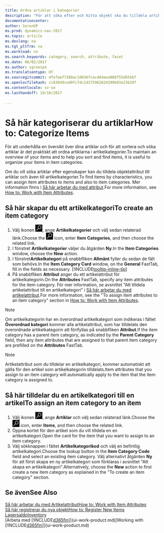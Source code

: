 ```yaml
---
title: Ordna artiklar i kategorier
description: "För att söka efter och hitta objekt ska du tilldela artikelattribut och ordna objekt i kategorier."
documentationcenter: 
author: SorenGP
ms.prod: dynamics-nav-2017
ms.topic: article
ms.devlang: na
ms.tgt_pltfrm: na
ms.workload: na
ms.search.keywords: category, search, attribute, facet
ms.date: 06/02/2017
ms.author: sgroespe
ms.translationtype: HT
ms.sourcegitcommit: 4fefaef7380ac10836fcac404eea006f55d8556f
ms.openlocfilehash: cc83849ced0fc7dc14375962824290b93e23b197
ms.contentlocale: sv-se
ms.lasthandoff: 10/16/2017

---
```

# <a name="how-to-categorize-items"></a><span data-ttu-id="f8752-103">Så här kategoriserar du artiklar</span><span class="sxs-lookup"><span data-stu-id="f8752-103">How to: Categorize Items</span></span>
<span data-ttu-id="f8752-104">För att underhålla en översikt över dina artiklar och för att sortera och söka artiklar är det praktiskt att ordna artiklarna i artikelkategorier.</span><span class="sxs-lookup"><span data-stu-id="f8752-104">To maintain an overview of your items and to help you sort and find items, it is useful to organize your items in item categories.</span></span>

<span data-ttu-id="f8752-105">Om du vill söka artiklar efter egenskaper kan du tilldela objektattribut till artiklar och även till artikelkategorier.</span><span class="sxs-lookup"><span data-stu-id="f8752-105">To find items by characteristics, you can assign item attributes to items and also to item categories.</span></span> <span data-ttu-id="f8752-106">Mer information finns i [Så här arbetar du med attribut](inventory-how-work-item-attributes.md).</span><span class="sxs-lookup"><span data-stu-id="f8752-106">For more information, see [How to: Work with Item Attributes](inventory-how-work-item-attributes.md).</span></span>

## <a name="to-create-an-item-category"></a><span data-ttu-id="f8752-107">Så här skapar du ett artikelkategori</span><span class="sxs-lookup"><span data-stu-id="f8752-107">To create an item category</span></span>
1. <span data-ttu-id="f8752-108">Välj ikonen ![Söka efter sida eller rapport](media/ui-search/search_small.png "ikonen Söka efter sida eller rapport"), ange **Artikelkategorier** och välj sedan relaterad länk.</span><span class="sxs-lookup"><span data-stu-id="f8752-108">Choose the ![Search for Page or Report](media/ui-search/search_small.png "Search for Page or Report icon") icon, enter **Item Categories**, and then choose the related link.</span></span>
2. <span data-ttu-id="f8752-109">I fönstret **Artikelkategorier** väljer du åtgärden **Ny**.</span><span class="sxs-lookup"><span data-stu-id="f8752-109">In the **Item Categories** window, choose the **New** action.</span></span>
3. <span data-ttu-id="f8752-110">I fönstret**Artikelkategori** på snabbfliken **Allmänt** fyller du sedan de fält som behövs.</span><span class="sxs-lookup"><span data-stu-id="f8752-110">In the **Item Category Card** window, on the **General** FastTab, fill in the fields as necessary.</span></span> [!INCLUDE[tooltip-inline-tip](includes/tooltip-inline-tip_md.md)]
4. <span data-ttu-id="f8752-111">På snabbfliken **Attribut** anger du ett artikelattribut för artikelkategorin.</span><span class="sxs-lookup"><span data-stu-id="f8752-111">On the **Attributes** FastTab, specify any item attributes for the item category.</span></span> <span data-ttu-id="f8752-112">För mer information, se avsnittet "Att tilldela artikelattribut till en artikelkategori" i [Så här arbetar du med artikelattribut](inventory-how-work-item-attributes.md).</span><span class="sxs-lookup"><span data-stu-id="f8752-112">For more information, see the "To assign item attributes to an item category" section in [How to: Work with Item Attributes](inventory-how-work-item-attributes.md).</span></span>

> [!NOTE]  
>   <span data-ttu-id="f8752-113">Om artikelkategorin har en överordnad artikelkategori som indikeras i fältet **Överordnad kategori** kommer alla artikelattribut, som har tilldelats den överordnade artikelkategorin att förifyllas på snabbfliken **Attribut**.</span><span class="sxs-lookup"><span data-stu-id="f8752-113">If the item category has a parent item category, as indicated by the **Parent Category** field, then any item attributes that are assigned to that parent item category are prefilled on the **Attributes** FastTab.</span></span>

> [!NOTE]  
>   <span data-ttu-id="f8752-114">Artikelattribut som du tilldelar en artikelkategori, kommer automatiskt att gälla för den artikel som artikelkategorin tilldelats.</span><span class="sxs-lookup"><span data-stu-id="f8752-114">Item attributes that you assign to an item category will automatically apply to the item that the item category is assigned to.</span></span>

## <a name="to-assign-an-item-category-to-an-item"></a><span data-ttu-id="f8752-115">Så här tilldelar du en artikelkategori till en artikel</span><span class="sxs-lookup"><span data-stu-id="f8752-115">To assign an item category to an item</span></span>
1. <span data-ttu-id="f8752-116">Välj ikonen ![Söka efter sida eller rapport](media/ui-search/search_small.png "ikonen Söka efter sida eller rapport"), ange **Artiklar** och välj sedan relaterad länk.</span><span class="sxs-lookup"><span data-stu-id="f8752-116">Choose the ![Search for Page or Report](media/ui-search/search_small.png "Search for Page or Report icon") icon, enter **Items**, and then choose the related link.</span></span>
2. <span data-ttu-id="f8752-117">Öppna kortet för den artikel som du vill tilldela en en artikelkategori.</span><span class="sxs-lookup"><span data-stu-id="f8752-117">Open the card for the item that you want to assign to an item category.</span></span>
3. <span data-ttu-id="f8752-118">Välj sökknappen i fältet **Artikelkategorikod** och välj en befintlig artikelkategori.</span><span class="sxs-lookup"><span data-stu-id="f8752-118">Choose the lookup button in the **Item Category Code** field and select an existing item category.</span></span> <span data-ttu-id="f8752-119">Välj alternativt åtgärden **Ny** för att först skapa en ny artikelkategori som förklaras i avsnittet "Att skapa en artikelkategori".</span><span class="sxs-lookup"><span data-stu-id="f8752-119">Alternatively, choose the **New** action to first create a new item category as explained in the "To create an item category" section.</span></span>

## <a name="see-also"></a><span data-ttu-id="f8752-120">Se även</span><span class="sxs-lookup"><span data-stu-id="f8752-120">See Also</span></span>
[<span data-ttu-id="f8752-121">Så här arbetar du med Artikelattribut</span><span class="sxs-lookup"><span data-stu-id="f8752-121">How to: Work with Item Attributes</span></span>](inventory-how-work-item-attributes.md)  
[<span data-ttu-id="f8752-122">Så här registrerar du nya objekt</span><span class="sxs-lookup"><span data-stu-id="f8752-122">How to: Register New Items</span></span>](inventory-how-register-new-items.md)  
[<span data-ttu-id="f8752-123">Lagersaldo</span><span class="sxs-lookup"><span data-stu-id="f8752-123">Inventory</span></span>](inventory-manage-inventory.md)  
<span data-ttu-id="f8752-124">[Arbeta med [!INCLUDE[d365fin](includes/d365fin_md.md)]](ui-work-product.md)</span><span class="sxs-lookup"><span data-stu-id="f8752-124">[Working with [!INCLUDE[d365fin](includes/d365fin_md.md)]](ui-work-product.md)</span></span>

